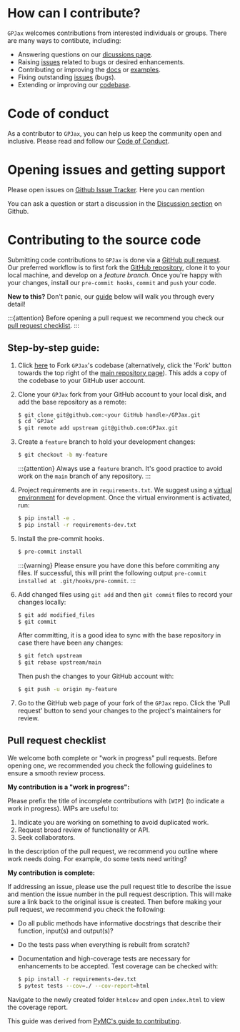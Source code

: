 # How can I contribute?

`GPJax` welcomes contributions from interested individuals or groups. There are many ways to contibute, including:

- Answering questions on our [dicussions page](https://github.com/thomaspinder/GPJax/discussions).
- Raising [issues](https://github.com/thomaspinder/GPJax/issues) related to bugs or desired enhancements.
- Contributing or improving the
  [docs](https://github.com/thomaspinder/GPJax/tree/master/docs) or
  [examples](https://github.com/thomaspinder/GPJax/tree/master/docs/nbs).
- Fixing outstanding [issues](https://github.com/thomaspinder/GPJax/issues) (bugs). 
- Extending or improving our [codebase](https://github.com/thomaspinder/GPJax).


# Code of conduct

As a contributor to `GPJax`, you can help us keep the community open and
inclusive. Please read and follow our [Code of
Conduct](https://github.com/thomaspinder/GPJax/blob/master/.github/CODE_OF_CONDUCT.md).

# Opening issues and getting support

Please open issues on [Github Issue
Tracker](https://github.com/thomaspinder/GPJax/issues/new/choose). Here you can mention 

You can ask a question or start a discussion in the [Discussion
section](https://github.com/thomaspinder/GPJax/discussions) on Github.

# Contributing to the source code

Submitting code contributions to `GPJax` is done via a [GitHub pull request](https://docs.github.com/en/pull-requests/collaborating-with-pull-requests/proposing-changes-to-your-work-with-pull-requests/about-pull-requests). Our preferred workflow is to first fork the [GitHub
repository](https://github.com/thomaspinder/GPJax), clone it to your
local machine, and develop on a _feature branch_. Once you're happy with your changes, install our `pre-commit hooks`, `commit` and `push` your code. 

**New to this?** Don't panic, our [guide](#step-by-step-guide) below will walk you through every detail!

:::{attention}
Before opening a pull request we recommend you check our [pull request checklist](#pull-request-checklist).
:::


## Step-by-step guide:

1.  Click [here](https://github.com/thomaspinder/GPJax/fork) to Fork `GPJax`'s codebase (alternatively, click the 'Fork' button towards the top right of the [main repository page](https://github.com/thomaspinder/GPJax)). This adds a copy of the codebase to your GitHub user account.

2.  Clone your `GPJax` fork from your GitHub account to your
    local disk, and add the base repository as a remote:
    ```bash
    $ git clone git@github.com:<your GitHub handle>/GPJax.git
    $ cd `GPJax`
    $ git remote add upstream git@github.com:GPJax.git
    ```

3.  Create a `feature` branch to hold your development changes:

    ```bash
    $ git checkout -b my-feature
    ```

    :::{attention}
    Always use a `feature` branch. It's good practice to avoid work on the ``main`` branch of any repository.
    :::

4.  Project requirements are in ``requirements.txt``. We suggest using a [virtual
    environment](https://docs.python-guide.org/dev/virtualenvs/) for
    development. Once the virtual environment is activated, run:

    ```bash
    $ pip install -e .
    $ pip install -r requirements-dev.txt
    ```

5.  Install the pre-commit hooks.

    ```bash
    $ pre-commit install
    ```
    :::{warning}
    Please ensure you have done this before
    commiting any files. If successful, this will print the following output
    `pre-commit installed at .git/hooks/pre-commit`.
    :::

6.  Add changed files using
    `git add` and then `git commit` files to record your changes locally:

    ```bash
    $ git add modified_files
    $ git commit
    ```
    After committing, it is a good idea
    to sync with the base repository in case there have been any
    changes:

    ```bash
    $ git fetch upstream
    $ git rebase upstream/main
    ```

    Then push the changes to your GitHub account with:

    ```bash
    $ git push -u origin my-feature
    ```

7.  Go to the GitHub web page of your fork of the `GPJax` repo. Click the
    'Pull request' button to send your changes to the project's
    maintainers for review.

## Pull request checklist

We welcome both complete or "work in progress" pull requests. Before opening one, we recommended you check the following
guidelines to ensure a smooth review process. 

**My contribution is a "work in progress":**

Please prefix the title of incomplete contributions with `[WIP]` (to
indicate a work in progress). WIPs are useful to: 
  
  1. Indicate you are working on something to avoid duplicated work.
  2. Request broad review of functionality or API.
  3. Seek collaborators.

In the description of the pull request, we recommend you outline where work needs doing. For example, do some tests need writing?

**My contribution is complete:**

If addressing an issue, please use the pull request
title to describe the issue and mention the issue number in the pull
request description. This will make sure a link back to the original
issue is created. Then before making your pull request, we recommend you check the following:

  - Do all public methods have informative docstrings that describe their function, input(s) and output(s)?
  - Do the tests pass when everything is rebuilt from scratch?
  - Documentation and high-coverage tests are necessary for enhancements
  to be accepted. Test coverage can be checked with:

      ```bash
      $ pip install -r requirements-dev.txt
      $ pytest tests --cov=./ --cov-report=html
      ```

  Navigate to the newly created folder `htmlcov` and open `index.html` to view the coverage report.

This guide was derived from [PyMC's guide to
contributing](https://github.com/pymc-devs/pymc/blob/main/CONTRIBUTING.md).
